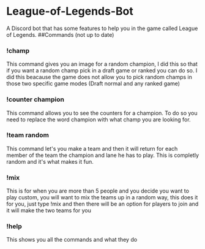 # League-of-Legends-Bot
A Discord bot that has some features to help you in the game called League of Legends. 
##Commands (not up to date)
### !champ
This command gives you an image for a random champion, I did this so that if you want a random champ pick in a draft game or ranked you can do so. I did this beacause the game does not allow you to pick random champs in those two specific game modes (Draft normal and any ranked game)
### !counter champion
This command allows you to see the counters for a champion. To do so you need to replace the word champion with what champ you are looking for.
### !team random 
This command let's you make a team and then it will return for each member of the team the champion and lane he has to play. This is completly random and it's what makes it fun.
### !mix
This is for when you are more than 5 people and you decide you want to play custom, you will want to mix the teams up in a random way, this does it for you, just type !mix and then there will be an option for players to join and it will make the two teams for you
### !help
This shows you all the commands and what they do
